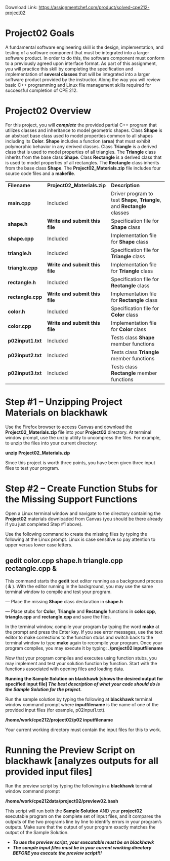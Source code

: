 Download Link: https://assignmentchef.com/product/solved-cpe212-project02
<br>
<strong>                                                            </strong>







<h1>Project02 Goals</h1>

A          fundamental  software         engineering    skill     is         the      design,            implementation,        and      testing of         a software         component     that     must   be        integrated      into     a          larger  software         product.                      In        order  to do        this,     the      software         component     must   conform          to         a          previously      agreed upon   interface         format. As        part     of         this      assignment,    you      will      practice          this      skill     by        completing     the      specification  and implementation         of         <strong>several           classes</strong>           that     will      be        integrated      into     a          larger  software         product provided        by        the      instructor.                  Along  the      way     you      will      review basic   C++     programming and      Linux  file management  skills   required         for       successful       completion     of         CPE     212.

<h1>Project02 Overview</h1>

For      this      project,           you      will      <strong><em>complete</em></strong>        the      provided        partial C++     program         that     utilizes            classes and inheritance    to         model geometric       shapes.           Class   <strong>Shape</strong> is         an        abstract          base    class    used    to         model properties      common         to         all        shapes including        its        <strong>Color</strong>.             <strong>Shape</strong> includes          a          function          (<strong>area</strong>) that must   exhibit polymorphic  behavior         in         any      derived           classes.                       Class   <strong>Triangle</strong>        is         a          derived class    that     is         used    to         model properties      of         all        triangles.                    The     <strong>Triangle</strong>        class    inherits from    the      base    class    <strong>Shape</strong>.            Class   <strong>Rectangle</strong>      is         a          derived           class    that     is         used    to         model properties      of         all        rectangles.                  The     <strong>Rectangle</strong>      class    inherits           from    the      base    class    <strong>Shape</strong>.            The <strong>Project02_Materials.zip</strong>     file       includes          four     source code    files     and      a          <strong>makefile</strong>.

<table width="735">

 <tbody>

  <tr>

   <td width="110"><strong>Filename                  </strong></td>

   <td width="191"><strong>Project02_Materials.zip                  </strong></td>

   <td width="433"><strong>Description         </strong></td>

  </tr>

  <tr>

   <td width="110"><strong>main.cpp                  </strong></td>

   <td width="191">Included</td>

   <td width="433">Driver    program                  to              test          <strong>Shape</strong>,   <strong>Triangle</strong>,                and                  <strong>Rectangle</strong>              classes</td>

  </tr>

  <tr>

   <td width="110"><strong>shape.h </strong></td>

   <td width="191"><strong>Write     and          submit  this                  file           </strong></td>

   <td width="433">Specification         file            for            <strong>Shape</strong>    class</td>

  </tr>

  <tr>

   <td width="110"><strong>shape.cpp                  </strong></td>

   <td width="191">Included</td>

   <td width="433">Implementation  file            for            <strong>Shape</strong>    class</td>

  </tr>

  <tr>

   <td width="110"><strong>triangle.h                  </strong></td>

   <td width="191">Included</td>

   <td width="433">Specification         file            for            <strong>Triangle</strong>                 class</td>

  </tr>

  <tr>

   <td width="110"><strong>triangle.cpp                  </strong></td>

   <td width="191"><strong>Write     and          submit  this                  file</strong></td>

   <td width="433">Implementation  file            for            <strong>Triangle</strong>                 class</td>

  </tr>

  <tr>

   <td width="110"><strong>rectangle.h                  </strong></td>

   <td width="191">Included</td>

   <td width="433">Specification         file            for            <strong>Rectangle</strong>              class</td>

  </tr>

  <tr>

   <td width="110"><strong>rectangle.cpp                  </strong></td>

   <td width="191"><strong>Write     and          submit  this                  file</strong></td>

   <td width="433">Implementation  file            for            <strong>Rectangle</strong>              class</td>

  </tr>

  <tr>

   <td width="110"><strong>color.h  </strong></td>

   <td width="191">Included</td>

   <td width="433">Specification         file            for            <strong>Color</strong>      class</td>

  </tr>

  <tr>

   <td width="110"><strong>color.cpp</strong><strong>                  </strong></td>

   <td width="191"><strong>Write     and          submit  this                  file</strong></td>

   <td width="433">Implementation  file            for            <strong>Color</strong>      class</td>

  </tr>

  <tr>

   <td width="110"><strong>p02input1.txt                  </strong></td>

   <td width="191">Included</td>

   <td width="433">Tests       class        <strong>Shape</strong>    member                  functions</td>

  </tr>

  <tr>

   <td width="110"><strong>p02input2.txt</strong><strong>                  </strong></td>

   <td width="191">Included</td>

   <td width="433">Tests       class        <strong>Triangle</strong>                 member                  functions</td>

  </tr>

  <tr>

   <td width="110"><strong>p02input3.txt</strong><strong>                  </strong></td>

   <td width="191">Included</td>

   <td width="433">Tests       class        <strong>Rectangle</strong>              member                  functions</td>

  </tr>

 </tbody>

</table>




<h1>Step #1 – Unzipping Project Materials on blackhawk</h1>

Use      the      Firefox            browser          to         access Canvas            and      download       the      <strong>Project02_Materials.zip</strong>     file       into your    <strong>Project02</strong>      directory.                   At        terminal         window          prompt,          use      the      unzip  utility  to uncompress   the      files.                For      example,         to         unzip  the      files     into     your    current           directory:

<strong>unzip  Project02_Materials.zip </strong>

Since   this      project            is         worth  three   points, you      have    been    given   three   input   files     to         test      your    program.

<h1>Step #2 – Create Function Stubs for the Missing Support Functions</h1>

Open   a          Linux  terminal         window          and      navigate         to         the      directory        containing      the      <strong>Project02</strong> materials        downloaded   from    Canvas            (you    should be        there   already           if          you      just      completed      Step    #1 above).

Use      the      following        command       to         create the      missing           files     by        typing the      following        at         the Linux  prompt.                      Linux  is         case     sensitive         so        pay      attention        to         upper  versus lower  case     letters.

<h2>gedit color.cpp shape.h triangle.cpp rectangle.cpp &amp;</h2>

This     command       starts  the      <strong>gedit</strong>   text     editor  running          as        a          background    process           (          <strong>&amp;</strong>         ).          With    the      editor  running          in         the      background,   you      may     use      the      same   terminal         window          to compile          and      test      your    program.

—          Place   the      missing           <strong>Shape</strong> class    declaration     in         <strong>shape.h</strong><strong>          </strong>

—          Place   stubs   for       <strong>Color</strong>, <strong>Triangle</strong>        and      <strong>Rectangle</strong>      functions        in         <strong>color.cpp</strong>,      <strong>triangle.cpp</strong><strong>  </strong>and <strong>rectangle.cpp</strong><strong>           </strong>and      save    the      files.

In         the      terminal         window,         compile          your    program         by        typing the      word   <strong>make</strong>  at         the      prompt and      press   the      Enter   key.                 If         you      see      error   messages,       use      the      text     editor  to         make   corrections to         the      function          stubs   and      switch back    to         the      terminal         window          to         type    <strong>make</strong>  again   to recompile       your    program.                    Once   your    program         compiles,        you      may     execute           it          by        typing:                                                             <strong>./project02   inputfilename</strong><strong>       </strong>

Now    that     your    program         compiles         and      executes         using   function          stubs,  you      may     implement     and      test your    solution          function          by        function.                     Start    with    the      functions        associated      with    opening          files and      loading           data.

<strong>Running the Sample Solution on blackhawk [shows the desired output for specified input file] </strong><strong><em>The    best     description    of what   your    code    should            do        is         the      Sample           Solution         for       the      project.</em></strong>

Run     the      sample            solution          by        typing the      following        at         <strong>blackhawk</strong>    terminal         window          command prompt           where <strong>inputfilename</strong>     is         the      name   of         one      of         the      provided        input   files     (for     example, p02input1.txt).

<strong>/home/work/cpe212/project02/p02   inputfilename </strong>

Your    current           working          directory        must   contain           the      input   files     for       this      to         work.

<h1>Running the Preview Script on blackhawk [analyzes outputs for all provided input files]</h1>

Run     the      preview          script  by        typing the      following        in         a          <strong>blackhawk</strong>    terminal         window          command prompt

<strong>/home/work/cpe212data/project02/preview02.bash         </strong>

This     script  will      run      both    the      <strong>Sample           Solution</strong>         AND    your    <strong>project02</strong>      executable      program         on        the complete        set       of         input   files,    and      it          compares       the      outputs           of         the      two     programs       line      by line      to         identify           errors in         your    program’s      outputs.                      Make   sure    that     the      output of         your program         exactly            matches          the      output of         the      Sample           Solution.

<ul>

 <li><strong><em>To use      the      preview          script, your    executable     must   be        on       </em></strong><strong><em>blackhawk</em></strong><strong><em>    </em></strong></li>

 <li><strong><em>The sample           input  files     must   be        in        your    current          working         directory       BEFORE          you execute          the      preview          script!!!          </em></strong></li>

</ul>


